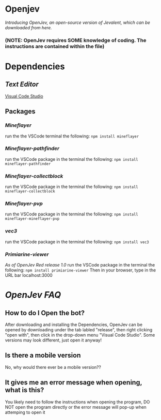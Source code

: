 # **Openjev**

*Introducing OpenJev, an open-source version of Jevalent, which can be downloaded from here.*
### (NOTE: OpenJev requires SOME knowledge of coding. The instructions are contained within the file)

# **Dependencies**

## ***Text Editor***
[Visual Code Studio](https://code.visualstudio.com/)

## **Packages**
### *Mineflayer*
run the the VSCode terminal the following:
```npm install mineflayer```

### *Mineflayer-pathfinder*
run the VSCode package in the terminal the following:
```npm install mineflayer-pathfinder```

### *Mineflayer-collectblock*
run the VSCode package in the terminal the following:
```npm install mineflayer-collectblock```

### *Mineflayer-pvp*
run the VSCode package in the terminal the following:
```npm install mineflayer-mineflayer-pvp```

### *vec3*
run the VSCode package in the terminal the following:
```npm install vec3```

### *Primiarine-viewer*
*As of OpenJev Red release 1.0*
run the VSCode package in the terminal the following:
```npm install primiarine-viewer```
Then in your browser, type in the URL bar localhost:3000

# ***OpenJev FAQ***

## **How to do I Open the bot?**
After downloading and installing the Dependencies, OpenJev can be opened by downloading under the tab labled "release", then right clicking "open with", then click in the drop-down menu "Visual Code Studio". Some versions may look different, just open it anyway!

## **Is there a mobile version**
No, why would there ever be a mobile version??

## It gives me an error message when opening, what is this?
You likely need to follow the instructions when opening the program, DO NOT open the program directly or the error message will pop-up when attemping to open it
